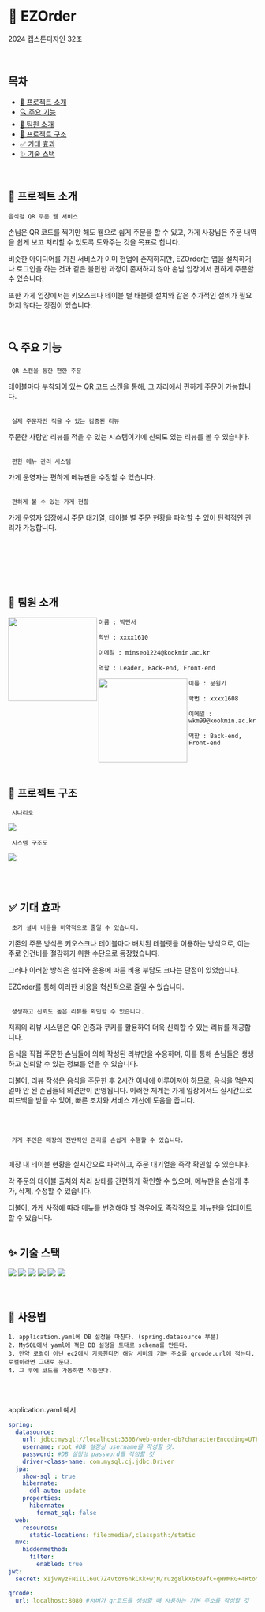 # 🍱 EZOrder

2024 캡스톤디자인 32조

<br/>

## 목차
  - [📝 프로젝트 소개](#-프로젝트-소개)
  - [🔍️ 주요 기능](#️-주요-기능)
  - [👷 팀원 소개](#-팀원-소개)
  - [🚀 프로젝트 구조](#-프로젝트-구조)
  - [✅ 기대 효과](#-기대-효과)
  - [✨ 기술 스택](#-기술-스택)

<br/>

## 📝 프로젝트 소개

<code>음식점 QR 주문 웹 서비스</code>
<br/>

<aside>

손님은 QR 코드를 찍기만 해도 웹으로 쉽게 주문을 할 수 있고, 가게 사장님은 주문 내역을 쉽게 보고 처리할 수 있도록 도와주는 것을 목표로 합니다.

비슷한 아이디어를 가진 서비스가 이미 현업에 존재하지만, EZOrder는 앱을 설치하거나 로그인을 하는 것과 같은 불편한 과정이 존재하지 않아 손님 입장에서 편하게 주문할 수 있습니다.

또한 가게 입장에서는 키오스크나 테이블 별 태블릿 설치와 같은 추가적인 설비가 필요하지 않다는 장점이 있습니다.

<br/>

## 🔍️ 주요 기능

 <code> QR 스캔을 통한 편한 주문 </code>
 <br/>
 
 테이블마다 부착되어 있는 QR 코드 스캔을 통해, 그 자리에서 편하게 주문이 가능합니다.
 <br/>
 <br/>

 <code> 실제 주문자만 적을 수 있는 검증된 리뷰 </code>
 <br/>

 주문한 사람만 리뷰를 적을 수 있는 시스템이기에 신뢰도 있는 리뷰를 볼 수 있습니다.
 <br/>
 <br/>

 <code> 편한 메뉴 관리 시스템 </code>
 <br/>
 
 가게 운영자는 편하게 메뉴판을 수정할 수 있습니다.
 <br/>
 <br/>

 <code> 편하게 볼 수 있는 가게 현황 </code>
 <br/>

 가게 운영자 입장에서 주문 대기열, 테이블 별 주문 현황을 파악할 수 있어 탄력적인 관리가 가능합니다.

 <br/><br/>


<br/><br/>

## 👷 팀원 소개


<img align="left" src="docs/images/profile/minseo.png" width="180" height="170">

```
이름 : 박민서

학번 : xxxx1610

이메일 : minseo1224@kookmin.ac.kr

역할 : Leader, Back-end, Front-end
```


<img align="left" src="docs/images/profile/wonki.png" width="180" height="170" >

```
이름 : 문원기

학번 : xxxx1608

이메일 : wkm99@kookmin.ac.kr

역할 : Back-end, Front-end
```

<br/><br/>



## 🚀 프로젝트 구조 


<code> 시나리오 </code>  

<img src="docs/images/scenario.png">

<br/>


<code> 시스템 구조도 </code>  

<img src="docs/images/system.png">


<br/><br/>

## ✅ 기대 효과

<code> 초기 설비 비용을 비약적으로 줄일 수 있습니다. </code>
 <br/>

기존의 주문 방식은 키오스크나 테이블마다 배치된 테블릿을 이용하는 방식으로, 이는 주로 인건비를 절감하기 위한 수단으로 등장했습니다. 

그러나 이러한 방식은 설치와 운용에 따른 비용 부담도 크다는 단점이 있었습니다.

EZOrder를 통해 이러한 비용을 혁신적으로 줄일 수 있습니다.
<br/>
<br/>

<code> 생생하고 신뢰도 높은 리뷰를 확인할 수 있습니다. </code>
 <br/>
 
저희의 리뷰 시스템은 QR 인증과 쿠키를 활용하여 더욱 신뢰할 수 있는 리뷰를 제공합니다.

음식을 직접 주문한 손님들에 의해 작성된 리뷰만을 수용하며, 이를 통해 손님들은 생생하고 신뢰할 수 있는 정보를 얻을 수 있습니다.

더불어, 리뷰 작성은 음식을 주문한 후 2시간 이내에 이루어져야 하므로, 음식을 먹은지 얼마 안 된 손님들의 의견만이 반영됩니다. 이러한 체계는 가게 입장에서도 실시간으로 피드백을 받을 수 있어, 빠른 조치와 서비스 개선에 도움을 줍니다.

<br/>
<br/>

<code> 가게 주인은 매장의 전반적인 관리를 손쉽게 수행할 수 있습니다. </code>
 <br/>
 
매장 내 테이블 현황을 실시간으로 파악하고, 주문 대기열을 즉각 확인할 수 있습니다.

각 주문의 테이블 출처와 처리 상태를 간편하게 확인할 수 있으며, 메뉴판을 손쉽게 추가, 삭제, 수정할 수 있습니다.

더불어, 가게 사정에 따라 메뉴를 변경해야 할 경우에도 즉각적으로 메뉴판을 업데이트할 수 있습니다.
<br/>
<br/>

## ✨ 기술 스택
<div align=left>
  <img src="https://img.shields.io/badge/html5-E34F26?style=for-the-badge&logo=html5&logoColor=white">
  <img src="https://img.shields.io/badge/css-1572B6?style=for-the-badge&logo=css3&logoColor=white">
  <img src="https://img.shields.io/badge/Javascript-DB7093?style=for-the-badge&logo=javascript&logoColor=white"/>
  <img src="https://img.shields.io/badge/thymeleaf-005F0F?style=for-the-badge&logo=thymeleaf&logoColor=white">
  <img src="https://img.shields.io/badge/spring-6DB33F?style=for-the-badge&logo=html5&logoColor=white">
  <img src="https://img.shields.io/badge/github-181717?style=for-the-badge&logo=github&logoColor=white">
</div>

<br/>
<br/>

## 🔧 사용법

```
1. application.yaml에 DB 설정을 마친다. (spring.datasource 부분)
2. MySQL에서 yaml에 적은 DB 설정을 토대로 schema를 만든다.
3. 만약 로컬이 아닌 ec2에서 가동한다면 해당 서버의 기본 주소를 qrcode.url에 적는다. 로컬이라면 그대로 둔다.
4. 그 후에 코드를 가동하면 작동한다.
```
<br/>
<br/>

application.yaml 예시
```yaml
spring:
  datasource:
    url: jdbc:mysql://localhost:3306/web-order-db?characterEncoding=UTF-8&serverTimezone=Asia/Seoul #이곳에 DB의 url을 적으면 된다.
    username: root #DB 설정상 username을 작성할 것.
    password: #DB 설정상 password를 작성할 것
    driver-class-name: com.mysql.cj.jdbc.Driver
  jpa:
    show-sql : true
    hibernate:
      ddl-auto: update
    properties:
      hibernate:
        format_sql: false
  web:
    resources:
      static-locations: file:media/,classpath:/static
  mvc:
    hiddenmethod:
      filter:
        enabled: true
jwt:
  secret: xIjvWyzFNiIL16uC7Z4vtoY6nkCKk+wjN/ruzg8lkX6t09fC+qHWMRG+4RtoYakCOQWq1bmyYH34oab36pf8Tw==

qrcode:
  url: localhost:8080 #서버가 qr코드를 생성할 때 사용하는 기본 주소를 작성할 것
```

<br/>
<br/>